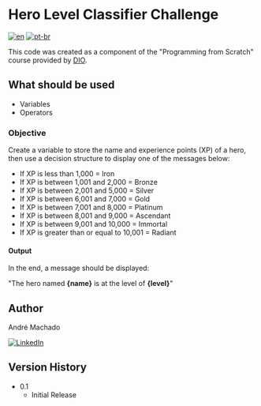 # Hero Level Classifier Challenge

[![en](https://img.shields.io/badge/lang-en-red.svg)](https://github.com/andr-machado/Hero-Level-Classifier-DIO/blob/main/README.md)
[![pt-br](https://img.shields.io/badge/lang-pt--br-green.svg)](https://github.com/andr-machado/Hero-Level-Classifier-DIO/blob/main/README.pt-br.md)

This code was created as a component of the "Programming from Scratch" course provided by [DIO](https://www.dio.me/).

## What should be used

- Variables
- Operators

### Objective

Create a variable to store the name and experience points (XP) of a hero, then use a decision structure to display one of the messages below:

- If XP is less than 1,000 = Iron
- If XP is between 1,001 and 2,000 = Bronze
- If XP is between 2,001 and 5,000 = Silver
- If XP is between 6,001 and 7,000 = Gold
- If XP is between 7,001 and 8,000 = Platinum
- If XP is between 8,001 and 9,000 = Ascendant
- If XP is between 9,001 and 10,000 = Immortal
- If XP is greater than or equal to 10,001 = Radiant

#### Output
In the end, a message should be displayed:

"The hero named **{name}** is at the level of **{level}**"


## Author

André Machado

[![LinkedIn](https://img.shields.io/badge/-LinkedIn-000?style=for-the-badge&logo=linkedin&logoColor=30A3DC)](https://www.linkedin.com/in/andremachado2/)

## Version History

* 0.1
    * Initial Release
